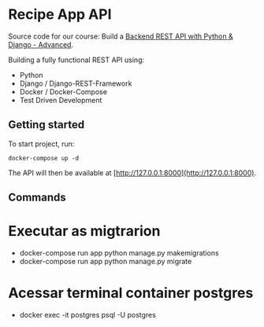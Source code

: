 # Recipe App API

Source code for our course: Build a [Backend REST API with Python & Django - Advanced](https://github.com/jopsilva/nextestep-person).

Building a fully functional REST API using:

 - Python
 - Django / Django-REST-Framework
 - Docker / Docker-Compose
 - Test Driven Development

## Getting started

To start project, run:

```
docker-compose up -d
```

The API will then be available at [http://127.0.0.1:8000](http://127.0.0.1:8000).

## Commands

# Executar as migtrarion
 - docker-compose run app python manage.py makemigrations
 - docker-compose run app python manage.py migrate

# Acessar terminal container postgres
 - docker exec -it postgres psql -U postgres